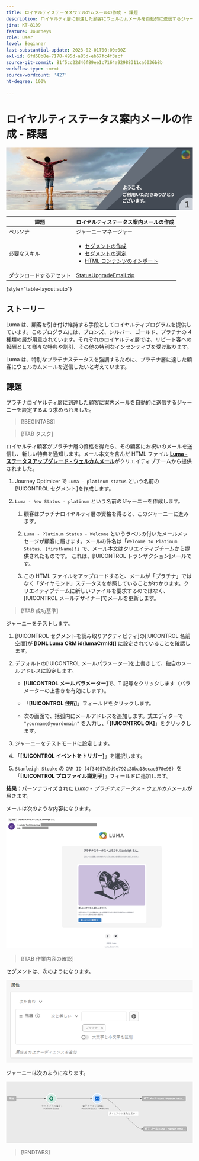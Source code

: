 ```yaml
---
title: ロイヤルティステータスウェルカムメールの作成 - 課題
description: ロイヤルティ層に到達した顧客にウェルカムメールを自動的に送信するジャーニーを作成します。
jira: KT-8109
feature: Journeys
role: User
level: Beginner
last-substantial-update: 2023-02-01T00:00:00Z
exl-id: 6fd58b8e-7178-495d-a85d-eb67fc4f3acf
source-git-commit: 81f5cc22d46f89ee1c7164a92988311ca6036b8b
workflow-type: tm+mt
source-wordcount: '427'
ht-degree: 100%

---
```


# ロイヤルティステータス案内メールの作成 - 課題

![ロイヤルティステータス案内メール - 課題バナー](/help/challenges/assets/email-assets/luma-transactional-onboarding-1.png)

| 課題 | ロイヤルティステータス案内メールの作成 |
|---|---|
| ペルソナ | ジャーニーマネージャー |
| 必要なスキル | <ul><li>[セグメントの作成](https://experienceleague.adobe.com/docs/journey-optimizer-learn/tutorials/profiles-segments-subscriptions/create-segments.html?lang=ja)</li> <li>[セグメントの選定](https://experienceleague.adobe.com/docs/journey-optimizer-learn/tutorials/create-journeys/use-case-read-segment-qualification.html?lang=ja)</li><li>[HTML コンテンツのインポート](https://experienceleague.adobe.com/docs/journey-optimizer-learn/tutorials/email-channel/import-and-author-html-email-content.html?lang=ja)</li></ul> |
| ダウンロードするアセット | [StatusUpgradeEmail.zip](/help/challenges/assets/email-assets/StatusUpgradeEmail.zip) |

{style="table-layout:auto"}

## ストーリー

Luma は、顧客を引き付け維持する手段としてロイヤルティプログラムを提供しています。このプログラムには、ブロンズ、シルバー、ゴールド、プラチナの 4 種類の層が用意されています。それぞれのロイヤルティ層では、リピート客への報酬として様々な特典や割引、その他の特別なインセンティブを受け取ります。

Luma は、特別なプラチナステータスを強調するために、プラチナ層に達した顧客にウェルカムメールを送信したいと考えています。

## 課題

プラチナロイヤルティ層に到達した顧客に案内メールを自動的に送信するジャーニーを設定するよう求められました。

>[!BEGINTABS]

>[!TAB タスク]

ロイヤルティ顧客がプラチナ層の資格を得たら、その顧客にお祝いのメールを送信し、新しい特典を通知します。メール本文を含んだ HTML ファイル **[Luma - ステータスアップグレード - ウェルカムメール](/help/challenges/assets/email-assets/StatusUpgradeEmail.zip)**&#x200B;がクリエイティブチームから提供されました。

1. Journey Optimizer で `Luma - platinum status` という名前の[!UICONTROL セグメント]を作成します。

1. `Luma - New Status - platinum` という名前のジャーニーを作成します。

   1. 顧客はプラチナロイヤルティ層の資格を得ると、このジャーニーに進みます。

   1. `Luma - Platinum Status - Welcome` というラベルの付いたメールメッセージが顧客に届きます。メールの件名は「`Welcome to Platinum Status, {firstName}!`」で、メール本文はクリエイティブチームから提供されたものです。 これは、[!UICONTROL トランザクション]メールです。

   1. この HTML ファイルをアップロードすると、メールが「プラチナ」ではなく「ダイヤモンド」ステータスを参照していることがわかります。クリエイティブチームに新しいファイルを要求するのではなく、[!UICONTROL メールデザイナー]でメールを更新します。

>[!TAB 成功基準]

ジャーニーをテストします。

1. [!UICONTROL セグメントを読み取りアクティビティ]の[!UICONTROL 名前空間]が **[!DNL Luma CRM id(lumaCrmId)]** に設定されていることを確認します。

1. デフォルトの[!UICONTROL メールパラメーター]を上書きして、独自のメールアドレスに設定します。
   * **[!UICONTROL メールパラメーター]**&#x200B;で、T 記号をクリックします（パラメーターの上書きを有効にします）。

   * 「**[!UICONTROL 住所]**」フィールドをクリックします。

   * 次の画面で、括弧内にメールアドレスを追加します。式エディターで `"yourname@yourdomain"` を入力し、「**[!UICONTROL OK]**」をクリックします。

1. ジャーニーをテストモードに設定します。

1. 「**[!UICONTROL イベントをトリガー]**」を選択します。

1. `Stanleigh Stooke` の `CRM ID`（`4f34057d9d9e792c28ba18ecae378e98`）を「**[!UICONTROL プロファイル識別子]**」フィールドに追加します。

**結果：**&#x200B;パーソナライズされた *Luma - プラチナステータス - ウェルカム*&#x200B;メールが届きます。

メールは次のような内容になります。

![Luma - ステータスアップグレード - ウェルカムメール](/help/challenges/assets/status-upgrade-welcome-email.png)

>[!TAB 作業内容の確認]

セグメントは、次のようになります。

![Luma - platinum status- segment](/help/challenges/assets/segment-luma-platinum-status.png)

ジャーニーは次のようになります。

![platinum-status-upgrade-journey](/help/challenges/assets/journey-luma-status-upgrade.png)

>[!ENDTABS]
